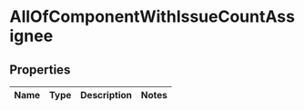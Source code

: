 # AllOfComponentWithIssueCountAssignee

## Properties
Name | Type | Description | Notes
------------ | ------------- | ------------- | -------------
